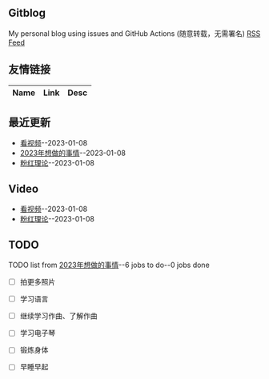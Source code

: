 ## Gitblog
My personal blog using issues and GitHub Actions (随意转载，无需署名)
[RSS Feed](https://raw.githubusercontent.com/noteMay/Note/master/feed.xml)
## 友情链接
| Name | Link | Desc | 
 | ---- | ---- | ---- |
## 最近更新
- [看视频](https://github.com/noteMay/Note/issues/3)--2023-01-08
- [2023年想做的事情](https://github.com/noteMay/Note/issues/2)--2023-01-08
- [粉红理论](https://github.com/noteMay/Note/issues/1)--2023-01-08
## Video
- [看视频](https://github.com/noteMay/Note/issues/3)--2023-01-08
- [粉红理论](https://github.com/noteMay/Note/issues/1)--2023-01-08
## TODO
TODO list from [2023年想做的事情](https://github.com/noteMay/Note/issues/2)--6 jobs to do--0 jobs done
- [ ] 拍更多照片
- [ ] 学习语言
- [ ] 继续学习作曲、了解作曲
- [ ] 学习电子琴
- [ ] 锻炼身体
- [ ] 早睡早起

